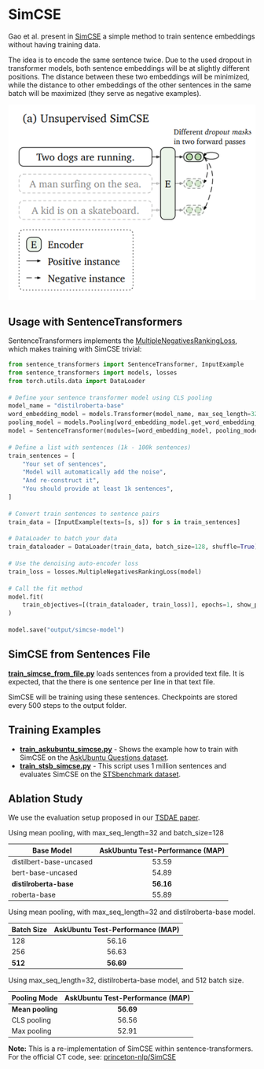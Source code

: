 # SimCSE
Gao et al. present in [SimCSE](https://arxiv.org/abs/2104.08821) a simple method to train sentence embeddings without having training data. 

The idea is to encode the same sentence twice. Due to the used dropout in transformer models, both sentence embeddings will be at slightly different positions. The distance between these two embeddings will be minimized, while the distance to other embeddings of the other sentences in the same batch will be maximized (they serve as negative examples).

![SimCSE working](https://raw.githubusercontent.com/UKPLab/sentence-transformers/master/docs/img/SimCSE.png)

## Usage with SentenceTransformers
SentenceTransformers implements the [MultipleNegativesRankingLoss](https://www.sbert.net/docs/package_reference/sentence_transformer/losses.html#multiplenegativesrankingloss), which makes training with SimCSE trivial:

```python
from sentence_transformers import SentenceTransformer, InputExample
from sentence_transformers import models, losses
from torch.utils.data import DataLoader

# Define your sentence transformer model using CLS pooling
model_name = "distilroberta-base"
word_embedding_model = models.Transformer(model_name, max_seq_length=32)
pooling_model = models.Pooling(word_embedding_model.get_word_embedding_dimension())
model = SentenceTransformer(modules=[word_embedding_model, pooling_model])

# Define a list with sentences (1k - 100k sentences)
train_sentences = [
    "Your set of sentences",
    "Model will automatically add the noise",
    "And re-construct it",
    "You should provide at least 1k sentences",
]

# Convert train sentences to sentence pairs
train_data = [InputExample(texts=[s, s]) for s in train_sentences]

# DataLoader to batch your data
train_dataloader = DataLoader(train_data, batch_size=128, shuffle=True)

# Use the denoising auto-encoder loss
train_loss = losses.MultipleNegativesRankingLoss(model)

# Call the fit method
model.fit(
    train_objectives=[(train_dataloader, train_loss)], epochs=1, show_progress_bar=True
)

model.save("output/simcse-model")
``` 

## SimCSE from Sentences File

**[train_simcse_from_file.py](train_simcse_from_file.py)** loads sentences from a provided text file. It is expected, that the there is one sentence per line in that text file.

SimCSE will be training using these sentences. Checkpoints are stored every 500 steps to the output folder.


## Training Examples
- **[train_askubuntu_simcse.py](train_askubuntu_simcse.py)** - Shows the example how to train with SimCSE on the [AskUbuntu Questions dataset](https://github.com/taolei87/askubuntu).
- **[train_stsb_simcse.py](train_stsb_simcse.py)** - This script uses 1 million sentences and evaluates SimCSE on the [STSbenchmark dataset](https://ixa2.si.ehu.eus/stswiki/index.php/STSbenchmark).

## Ablation Study
We use the evaluation setup proposed in our [TSDAE paper](https://arxiv.org/abs/2104.06979).


Using mean pooling, with max_seq_length=32 and batch_size=128

| Base Model | AskUbuntu Test-Performance (MAP) |
| ---- | :----: |
| distilbert-base-uncased | 53.59 |
| bert-base-uncased | 54.89 |
| **distilroberta-base** | **56.16** |
| roberta-base | 55.89 |

Using mean pooling, with max_seq_length=32 and distilroberta-base model.

| Batch Size | AskUbuntu Test-Performance (MAP) |
| ---- | :----: |
| 128 | 56.16 |
| 256 | 56.63  |
| **512** | **56.69** |

Using max_seq_length=32, distilroberta-base model, and 512 batch size.

| Pooling Mode | AskUbuntu Test-Performance (MAP) |
| ---- | :----: |
| **Mean pooling** |  **56.69** |
| CLS pooling | 56.56  |
| Max pooling | 52.91 |


**Note:**
This is a re-implementation of SimCSE within sentence-transformers. For the official CT code, see: [princeton-nlp/SimCSE](https://github.com/princeton-nlp/SimCSE)